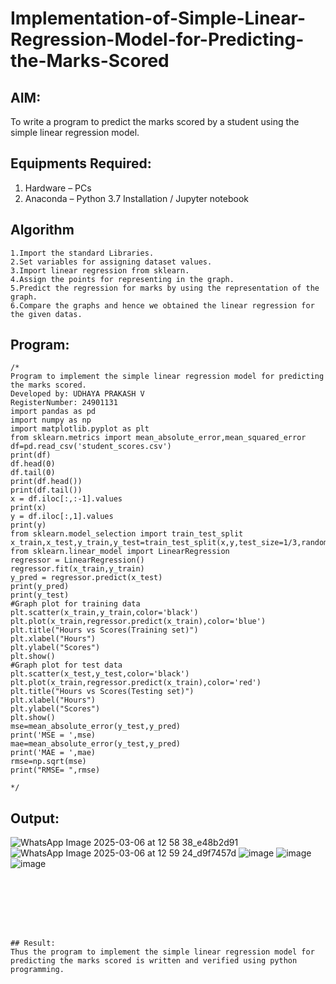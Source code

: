 # Implementation-of-Simple-Linear-Regression-Model-for-Predicting-the-Marks-Scored

## AIM:
To write a program to predict the marks scored by a student using the simple linear regression model.

## Equipments Required:
1. Hardware – PCs
2. Anaconda – Python 3.7 Installation / Jupyter notebook

## Algorithm
```
1.Import the standard Libraries.
2.Set variables for assigning dataset values.
3.Import linear regression from sklearn.
4.Assign the points for representing in the graph.
5.Predict the regression for marks by using the representation of the graph.
6.Compare the graphs and hence we obtained the linear regression for the given datas.
```

## Program:
```
/*
Program to implement the simple linear regression model for predicting the marks scored.
Developed by: UDHAYA PRAKASH V
RegisterNumber: 24901131
import pandas as pd
import numpy as np
import matplotlib.pyplot as plt
from sklearn.metrics import mean_absolute_error,mean_squared_error
df=pd.read_csv('student_scores.csv')
print(df)
df.head(0)
df.tail(0)
print(df.head())
print(df.tail())
x = df.iloc[:,:-1].values
print(x)
y = df.iloc[:,1].values
print(y)
from sklearn.model_selection import train_test_split
x_train,x_test,y_train,y_test=train_test_split(x,y,test_size=1/3,random_state=0)
from sklearn.linear_model import LinearRegression
regressor = LinearRegression()
regressor.fit(x_train,y_train)
y_pred = regressor.predict(x_test)
print(y_pred)
print(y_test)
#Graph plot for training data
plt.scatter(x_train,y_train,color='black')
plt.plot(x_train,regressor.predict(x_train),color='blue')
plt.title("Hours vs Scores(Training set)")
plt.xlabel("Hours")
plt.ylabel("Scores")
plt.show()
#Graph plot for test data
plt.scatter(x_test,y_test,color='black')
plt.plot(x_train,regressor.predict(x_train),color='red')
plt.title("Hours vs Scores(Testing set)")
plt.xlabel("Hours")
plt.ylabel("Scores")
plt.show()
mse=mean_absolute_error(y_test,y_pred)
print('MSE = ',mse)
mae=mean_absolute_error(y_test,y_pred)
print('MAE = ',mae)
rmse=np.sqrt(mse)
print("RMSE= ",rmse)

*/
```

## Output:
![WhatsApp Image 2025-03-06 at 12 58 38_e48b2d91](https://github.com/user-attachments/assets/e4845f35-6e8b-4466-a0de-eed530ce6cf4)
![WhatsApp Image 2025-03-06 at 12 59 24_d9f7457d](https://github.com/user-attachments/assets/2c61e859-672c-4a05-a792-a8e3eb4e17d4)
![image](https://github.com/user-attachments/assets/853ac026-224a-4fe3-b775-b9c03356c7f7)
![image](https://github.com/user-attachments/assets/43330dfa-84cb-4412-b2d4-858865acd00a)
![image](https://github.com/user-attachments/assets/cee9fee4-7173-4e97-ac86-151191fd834b)
```







## Result:
Thus the program to implement the simple linear regression model for predicting the marks scored is written and verified using python programming.
